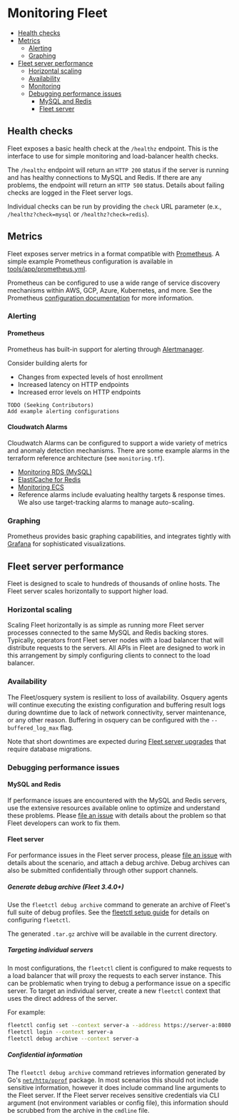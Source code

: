 # Monitoring Fleet
- [Health checks](#health-checks)
- [Metrics](#metrics)
  - [Alerting](#alerting)
  - [Graphing](#graphing)
- [Fleet server performance](#fleet-server-performance)
  - [Horizontal scaling](#horizontal-scaling)
  - [Availability](#availability)
  - [Monitoring](#monitoring)
  - [Debugging performance issues](#debugging-performance-issues)
    - [MySQL and Redis](#mysql-and-redis)
    - [Fleet server](#fleet-server)

## Health checks

Fleet exposes a basic health check at the `/healthz` endpoint. This is the interface to use for simple monitoring and load-balancer health checks.

The `/healthz` endpoint will return an `HTTP 200` status if the server is running and has healthy connections to MySQL and Redis. If there are any problems, the endpoint will return an `HTTP 500` status. Details about failing checks are logged in the Fleet server logs.

Individual checks can be run by providing the `check` URL parameter (e.x., `/healthz?check=mysql` or `/healthz?check=redis`).
## Metrics

Fleet exposes server metrics in a format compatible with [Prometheus](https://prometheus.io/). A simple example Prometheus configuration is available in [tools/app/prometheus.yml](https://github.com/fleetdm/fleet/blob/194ad5963b0d55bdf976aa93f3de6cabd590c97a/tools/app/prometheus.yml).

Prometheus can be configured to use a wide range of service discovery mechanisms within AWS, GCP, Azure, Kubernetes, and more. See the Prometheus [configuration documentation](https://prometheus.io/docs/prometheus/latest/configuration/configuration/) for more information.

### Alerting

#### Prometheus

Prometheus has built-in support for alerting through [Alertmanager](https://prometheus.io/docs/alerting/latest/overview/).

Consider building alerts for

- Changes from expected levels of host enrollment
- Increased latency on HTTP endpoints
- Increased error levels on HTTP endpoints

```
TODO (Seeking Contributors)
Add example alerting configurations
```

#### Cloudwatch Alarms

Cloudwatch Alarms can be configured to support a wide variety of metrics and anomaly detection mechanisms. There are some example alarms
in the terraform reference architecture (see `monitoring.tf`).

* [Monitoring RDS (MySQL)](https://docs.aws.amazon.com/AmazonRDS/latest/UserGuide/monitoring-cloudwatch.html)
* [ElastiCache for Redis](https://docs.aws.amazon.com/AmazonElastiCache/latest/red-ug/CacheMetrics.WhichShouldIMonitor.html)
* [Monitoring ECS](https://docs.aws.amazon.com/AmazonECS/latest/developerguide/cloudwatch-metrics.html)
* Reference alarms include evaluating healthy targets & response times. We also use target-tracking alarms to manage auto-scaling.

### Graphing

Prometheus provides basic graphing capabilities, and integrates tightly with [Grafana](https://prometheus.io/docs/visualization/grafana/) for sophisticated visualizations.

## Fleet server performance

Fleet is designed to scale to hundreds of thousands of online hosts. The Fleet server scales horizontally to support higher load.

### Horizontal scaling

Scaling Fleet horizontally is as simple as running more Fleet server processes connected to the same MySQL and Redis backing stores. Typically, operators front Fleet server nodes with a load balancer that will distribute requests to the servers. All APIs in Fleet are designed to work in this arrangement by simply configuring clients to connect to the load balancer.

### Availability

The Fleet/osquery system is resilient to loss of availability. Osquery agents will continue executing the existing configuration and buffering result logs during downtime due to lack of network connectivity, server maintenance, or any other reason. Buffering in osquery can be configured with the `--buffered_log_max` flag.

Note that short downtimes are expected during [Fleet server upgrades](https://fleetdm.com/docs/deploying/upgrading-fleet) that require database migrations.

### Debugging performance issues

#### MySQL and Redis

If performance issues are encountered with the MySQL and Redis servers, use the extensive resources available online to optimize and understand these problems. Please [file an issue](https://github.com/fleetdm/fleet/issues/new/choose) with details about the problem so that Fleet developers can work to fix them.

#### Fleet server

For performance issues in the Fleet server process, please [file an issue](https://github.com/fleetdm/fleet/issues/new/choose) with details about the scenario, and attach a debug archive. Debug archives can also be submitted confidentially through other support channels.

##### Generate debug archive (Fleet 3.4.0+)

Use the `fleetctl debug archive` command to generate an archive of Fleet's full suite of debug profiles. See the [fleetctl setup guide](https://fleetdm.com/docs/using-fleet/fleetctl-cli) for details on configuring `fleetctl`.

The generated `.tar.gz` archive will be available in the current directory.

##### Targeting individual servers

In most configurations, the `fleetctl` client is configured to make requests to a load balancer that will proxy the requests to each server instance. This can be problematic when trying to debug a performance issue on a specific server. To target an individual server, create a new `fleetctl` context that uses the direct address of the server.

For example:

```sh
fleetctl config set --context server-a --address https://server-a:8080
fleetctl login --context server-a
fleetctl debug archive --context server-a
```

##### Confidential information

The `fleetctl debug archive` command retrieves information generated by Go's [`net/http/pprof`](https://golang.org/pkg/net/http/pprof/) package. In most scenarios this should not include sensitive information, however it does include command line arguments to the Fleet server. If the Fleet server receives sensitive credentials via CLI argument (not environment variables or config file), this information should be scrubbed from the archive in the `cmdline` file.

<meta name="pageOrderInSection" value="800">
